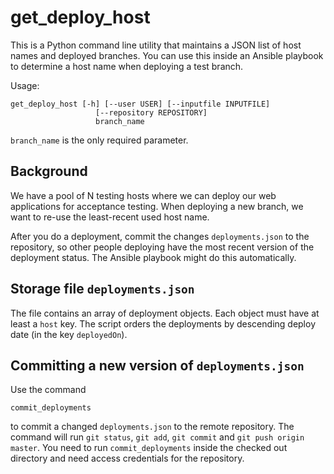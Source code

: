 # get_deploy_host

This is a Python command line utility that maintains a JSON list of host
names and deployed branches. You can use this inside an Ansible playbook 
to determine a host name when deploying a test branch.

Usage:
```
get_deploy_host [-h] [--user USER] [--inputfile INPUTFILE]
				   [--repository REPOSITORY]
				   branch_name
```

`branch_name` is the only required parameter.


## Background
We have a pool of N testing hosts where we can deploy our web applications
for acceptance testing. When deploying a new branch, we want to re-use the
least-recent used host name. 

After you do a deployment, commit the changes `deployments.json` to the
repository, so other people deploying have the most recent version of the
deployment status. The Ansible playbook might do this automatically.

## Storage file `deployments.json`

The file contains an array of deployment objects. Each object must have at
least a `host` key. The script orders the deployments by descending deploy
date (in the key `deployedOn`).

## Committing a new version of `deployments.json`

Use the command 

	commit_deployments
	
to commit a changed `deployments.json` to the remote repository. The
command will run `git status`, `git add`, `git commit` and `git push
origin master`. You need to run `commit_deployments` inside the checked
out directory and need access credentials for the repository.

